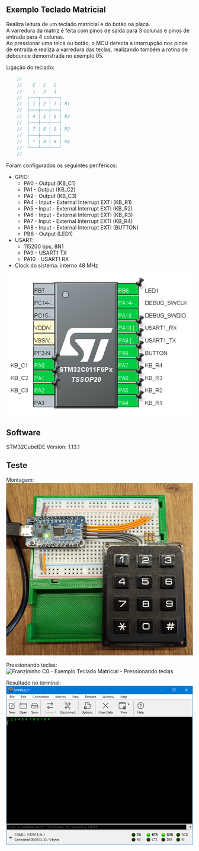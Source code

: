 ## Exemplo Teclado Matricial   
  
Realiza leitura de um teclado matricial e do botão na placa.  
A varredura da matriz é feita com pinos de saída para 3 colunas e pinos de entrada para 4 colunas.  
Ao pressionar uma telca ou botão, o MCU detecta a interrupção nos pinos de entrada e realiza a varredura das teclas, 
realizando também a rotina de debounce demonstrada no exemplo 05.  
  
Ligação do teclado:

``` cpp
	// 
	//	  C   C   C 
	//	  1   2   3 
	//	┌───┬───┬───┐ 
	//	│ 1 │ 2 │ 3 │ R1 
	//	├───┼───┼───┤ 
	//	│ 4 │ 5 │ 6 │ R2 
	//	├───┼───┼───┤ 
	//	│ 7 │ 8 │ 9 │ R3 
	//	├───┼───┼───┤ 
	//	│ * │ 0 │ # │ R4 
	//	└───┴───┴───┘ 
	// 
```
  
Foram configurados os seguintes periféricos:  
- GPIO:
	- PA0 - Output (KB_C1)
	- PA1 - Output (KB_C2)
	- PA2 - Output (KB_C3)
	- PA4 - Input - External Interrupt EXTI (KB_R1)
	- PA5 - Input - External Interrupt EXTI (KB_R2)
	- PA6 - Input - External Interrupt EXTI (KB_R3)
	- PA7 - Input - External Interrupt EXTI (KB_R4)
	- PA8 - Input - External Interrupt EXTI (BUTTON)
	- PB6 - Output (LED1)  
- USART:
	- 115200 bps, 8N1 
	- PA9 - USART1 TX
	- PA10 - USART1 RX 
- Clock do sistema: interno 48 MHz  
  
![Arquivo IOC](./img/ioc.png)  
  
## Software  
  
STM32CubeIDE Version: 1.13.1

## Teste  
  
Montagem:  
![Franzininho C0 - Exemplo Teclado Matricial - Montagem](./img/test.png)  

Pressionando teclas:  
![Franzininho C0 - Exemplo Teclado Matricial - Pressionando teclas](./img/test.gif)  

Resultado no terminal:   
![Franzininho C0 - Exemplo Teclado Matricial - Terminal](./img/terminal.png)  
